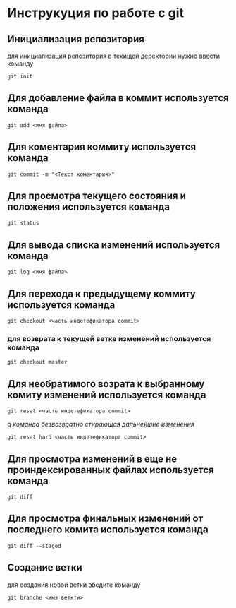 # Инструкуция по работе с  git

## Инициализация репозитория

для инициализация репозитория в текищей деректории нужно ввести команду
 ```
git init
 ```
## Для добавление файла в коммит используется команда

```
git add <имя файла>
```

## Для коментария коммиту используется команда

```
git commit -m "<Текст коментария>"
```

## Для просмотра текущего состояния и положения используется команда

```
git status
```

## Для вывода списка изменений используется команда

```
git log <имя файла>
```

## Для перехода к предыдущему коммиту используется команда

```
git checkout <часть индетефикатора commit>
```

### для возврата к текущей ветке изменений используется команда
```
git checkout master
```
## Для необратимого возрата к выбранному комиту изменений используется команда
```
git reset <часть индетефикатора commit>
```

q
*команда безвозвратно стирающая дальнейшие изменения*

```
git reset hard <часть индетефикатора commit>
```

## Для просмотра изменений в еще не проиндексированных файлах  используется команда
```
git diff
```

## Для просмотра финальных изменений от последнего комита  используется команда
```
git diff --staged
```
## Создание ветки
для создания новой ветки введите команду
```
git branche <имя веткти>
```
